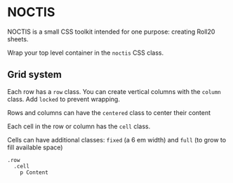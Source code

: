 # NOCTIS

NOCTIS is a small CSS toolkit intended for one purpose: creating Roll20 sheets.

Wrap your top level container in the `noctis` CSS class.

Grid system
-----------

Each row has a `row` class. You can create vertical columns with the `column` class. Add `locked` to prevent wrapping.

Rows and columns can have the `centered` class to center their content

Each cell in the row or column has the `cell` class.

Cells can have additional classes: `fixed` (a 6 em width) and `full` (to grow to fill available space)

```
.row
  .cell
    p Content